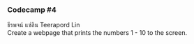 ### Codecamp #4  
ธีรพจน์ แซ่ลิน Teerapord Lin  
Create a webpage that prints the numbers 1 - 10 to the screen.
